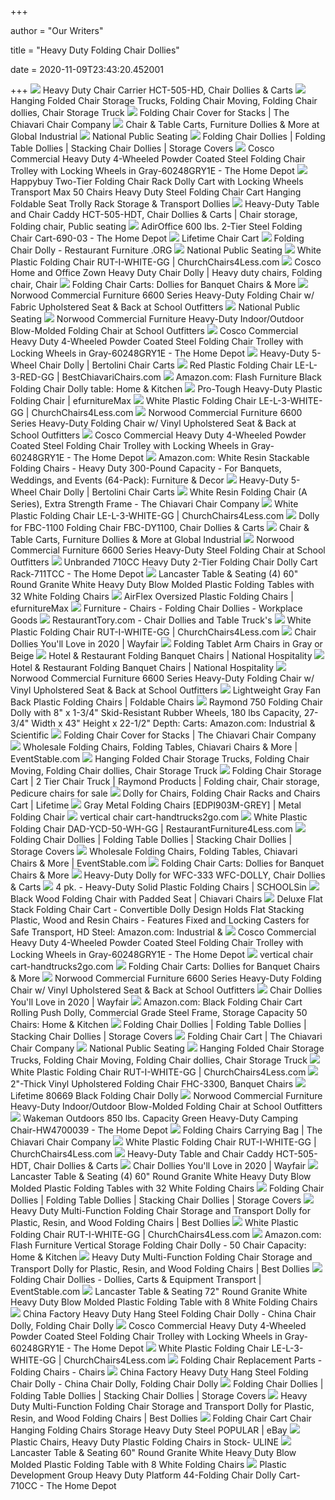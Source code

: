 +++
        
author = "Our Writers"
        
title = "Heavy Duty Folding Chair Dollies"
        
date = 2020-11-09T23:43:20.452001
        
+++
[ ![](https://www.hertzfurniture.com/i/640x480x1/HCT_505_HD.jpg)](https://www.hertzfurniture.com/i/640x480x1/HCT_505_HD.jpg) Heavy Duty Chair Carrier HCT-505-HD, Chair Dollies & Carts
[ ![](https://www.lkgoodwin.com/more_info/storage_and_transport_dollies/images/84.jpg)](https://www.lkgoodwin.com/more_info/storage_and_transport_dollies/images/84.jpg) Hanging Folded Chair Storage Trucks, Folding Chair Moving, Folding Chair  dollies, Chair Storage Truck
[ ![](https://chiavarisales.com/wp-content/uploads/2015/06/CoverFoldingChairStackDolly21-700x981.jpg)](https://chiavarisales.com/wp-content/uploads/2015/06/CoverFoldingChairStackDolly21-700x981.jpg) Folding Chair Cover for Stacks | The Chiavari Chair Company
[ ![](https://images.globalindustrial.ca/images/275x275/PG3582.jpg)](https://images.globalindustrial.ca/images/275x275/PG3582.jpg) Chair & Table Carts, Furniture Dollies & More at Global Industrial
[ ![](https://www.nationalpublicseating.com/product_images/all/Dollies/Folding%20Chair%20Dollies/84/84_01.jpg)](https://www.nationalpublicseating.com/product_images/all/Dollies/Folding%20Chair%20Dollies/84/84_01.jpg) National Public Seating
[ ![](https://cdn11.bigcommerce.com/s-lxku4v/images/stencil/original/l/stack-chair-dolly__39231.original.jpg)](https://cdn11.bigcommerce.com/s-lxku4v/images/stencil/original/l/stack-chair-dolly__39231.original.jpg) Folding Chair Dollies | Folding Table Dollies | Stacking Chair Dollies |  Storage Covers
[ ![](https://images.homedepot-static.com/productImages/8319f710-5e74-4f80-b4c5-8c993cd53c5e/svn/gray-cosco-platform-trucks-dollies-60248gry1e-64_1000.jpg)](https://images.homedepot-static.com/productImages/8319f710-5e74-4f80-b4c5-8c993cd53c5e/svn/gray-cosco-platform-trucks-dollies-60248gry1e-64_1000.jpg) Cosco Commercial Heavy Duty 4-Wheeled Powder Coated Steel Folding Chair  Trolley with Locking Wheels in Gray-60248GRY1E - The Home Depot
[ ![](https://m.media-amazon.com/images/S/aplus-media/vc/7eb8a59f-6eb0-4a6b-b2eb-01bde389ecb4.__CR0,0,1369,1369_PT0_SX300_V1___.jpg)](https://m.media-amazon.com/images/S/aplus-media/vc/7eb8a59f-6eb0-4a6b-b2eb-01bde389ecb4.__CR0,0,1369,1369_PT0_SX300_V1___.jpg) Happybuy Two-Tier Folding Chair Rack Dolly Cart with Locking Wheels  Transport Max 50 Chairs Heavy Duty Steel Folding Chair Cart Hanging Foldable  Seat Trolly Rack Storage & Transport Dollies
[ ![](https://i.pinimg.com/originals/30/fd/25/30fd2522a7dbacfbf5b6259f51761c3b.jpg)](https://i.pinimg.com/originals/30/fd/25/30fd2522a7dbacfbf5b6259f51761c3b.jpg) Heavy-Duty Table and Chair Caddy HCT-505-HDT, Chair Dollies & Carts | Chair  storage, Folding chair, Public seating
[ ![](https://images.homedepot-static.com/productImages/0ec0b4c1-ae88-45bc-911b-a734f75cbf1f/svn/adiroffice-platform-trucks-dollies-690-03-64_1000.jpg)](https://images.homedepot-static.com/productImages/0ec0b4c1-ae88-45bc-911b-a734f75cbf1f/svn/adiroffice-platform-trucks-dollies-690-03-64_1000.jpg) AdirOffice 600 lbs. 2-Tier Steel Folding Chair Cart-690-03 - The Home Depot
[ ![](https://marvel-b1-cdn.bc0a.com/f00000000107743/www.lifetime.com/imagecache/kodachrome/product/main/4415d233-9314-4f42-bd0e-8fe73b04ae24.jpg)](https://marvel-b1-cdn.bc0a.com/f00000000107743/www.lifetime.com/imagecache/kodachrome/product/main/4415d233-9314-4f42-bd0e-8fe73b04ae24.jpg) Lifetime Chair Cart
[ ![](https://restaurantfurniture.org/wp-content/uploads/2019/09/Folding-Chair-Dolly.jpg)](https://restaurantfurniture.org/wp-content/uploads/2019/09/Folding-Chair-Dolly.jpg) Folding Chair Dolly - Restaurant Furniture .ORG
[ ![](https://www.nationalpublicseating.com/product_images/all/Dollies/Stack%20Chair%20Dollies/DY86/dy86.jpg)](https://www.nationalpublicseating.com/product_images/all/Dollies/Stack%20Chair%20Dollies/DY86/dy86.jpg) National Public Seating
[ ![](https://www.churchchairs4less.com/dw/image/v2/BBSJ_PRD/on/demandware.static/-/Sites-main/default/dw5bbcfdac/images/FLASH_FURNITURE_RUT-I-WHITE-GG_INSET5.jpg?sw=1200&sh=1200&sm=fit)](https://www.churchchairs4less.com/dw/image/v2/BBSJ_PRD/on/demandware.static/-/Sites-main/default/dw5bbcfdac/images/FLASH_FURNITURE_RUT-I-WHITE-GG_INSET5.jpg?sw=1200&sh=1200&sm=fit) White Plastic Folding Chair RUT-I-WHITE-GG | ChurchChairs4Less.com
[ ![](https://i.pinimg.com/474x/c4/57/fb/c457fb7ce40cf374d8e28dada1d3a9c3.jpg)](https://i.pinimg.com/474x/c4/57/fb/c457fb7ce40cf374d8e28dada1d3a9c3.jpg) Cosco Home and Office Zown Heavy Duty Chair Dolly | Heavy duty chairs, Folding  chair, Chair
[ ![](https://www.webstaurantstore.com/images/products/medium/535420/2012136.jpg)](https://www.webstaurantstore.com/images/products/medium/535420/2012136.jpg) Folding Chair Carts: Dollies for Banquet Chairs & More
[ ![](https://soimagescdn.azureedge.net/productimage/norwood_commercial_furniture/nor-sro593-fbg-so.jpg?width=600&height=600&version=v20190422)](https://soimagescdn.azureedge.net/productimage/norwood_commercial_furniture/nor-sro593-fbg-so.jpg?width=600&height=600&version=v20190422) Norwood Commercial Furniture 6600 Series Heavy-Duty Folding Chair w/ Fabric  Upholstered Seat & Back at School Outfitters
[ ![](https://www.nationalpublicseating.com/product_images/th/602_01.jpg)](https://www.nationalpublicseating.com/product_images/th/602_01.jpg) National Public Seating
[ ![](https://soimagescdn.azureedge.net/productimage/norwood_commercial_furniture/nor-rei1051-bl-so-017.jpg?width=600&height=600&version=v20190422)](https://soimagescdn.azureedge.net/productimage/norwood_commercial_furniture/nor-rei1051-bl-so-017.jpg?width=600&height=600&version=v20190422) Norwood Commercial Furniture Heavy-Duty Indoor/Outdoor Blow-Molded Folding  Chair at School Outfitters
[ ![](https://images.homedepot-static.com/productImages/6fb71f24-c066-4df9-bba2-926372f25cc3/svn/gray-cosco-platform-trucks-dollies-60248gry1e-4f_600.jpg)](https://images.homedepot-static.com/productImages/6fb71f24-c066-4df9-bba2-926372f25cc3/svn/gray-cosco-platform-trucks-dollies-60248gry1e-4f_600.jpg) Cosco Commercial Heavy Duty 4-Wheeled Powder Coated Steel Folding Chair  Trolley with Locking Wheels in Gray-60248GRY1E - The Home Depot
[ ![](https://bertolinidirect.com/wp-content/uploads/2019/07/HeavyDuty_Ergo_Dolly_20_Inch_ChairsUp.jpg)](https://bertolinidirect.com/wp-content/uploads/2019/07/HeavyDuty_Ergo_Dolly_20_Inch_ChairsUp.jpg) Heavy-Duty 5-Wheel Chair Dolly | Bertolini Chair Carts
[ ![](https://www.bestchiavarichairs.com/dw/image/v2/BBSJ_PRD/on/demandware.static/-/Sites-main/default/dw618dab34/images/FLASH_FURNITURE_LE-L-3-RED-GG_MAIN_IMAGE.jpg?sw=2000&sh=2000&sm=fit)](https://www.bestchiavarichairs.com/dw/image/v2/BBSJ_PRD/on/demandware.static/-/Sites-main/default/dw618dab34/images/FLASH_FURNITURE_LE-L-3-RED-GG_MAIN_IMAGE.jpg?sw=2000&sh=2000&sm=fit) Red Plastic Folding Chair LE-L-3-RED-GG | BestChiavariChairs.com
[ ![](https://images-na.ssl-images-amazon.com/images/I/816dNLsamWL._AC_SL1500_.jpg)](https://images-na.ssl-images-amazon.com/images/I/816dNLsamWL._AC_SL1500_.jpg) Amazon.com: Flash Furniture Black Folding Chair Dolly table: Home & Kitchen
[ ![](https://www.efurnituremax.com/pub/media/catalog/product/cache/01773d7e6dfc35831bce716b65132fbb/l/e-467-1765/pro-tough-heavy-duty-commercial-800-lb-plastic-folding-chair-with-metal-frame.jpg)](https://www.efurnituremax.com/pub/media/catalog/product/cache/01773d7e6dfc35831bce716b65132fbb/l/e-467-1765/pro-tough-heavy-duty-commercial-800-lb-plastic-folding-chair-with-metal-frame.jpg) Pro-Tough Heavy-Duty Plastic Folding Chair | efurnitureMax
[ ![](https://www.churchchairs4less.com/dw/image/v2/BBSJ_PRD/on/demandware.static/-/Sites-main/default/dw7a01c69b/images/FLASH_FURNITURE_LE-L-3-WHITE-GG_INSET2.jpg?sw=1200&sh=1200&sm=fit)](https://www.churchchairs4less.com/dw/image/v2/BBSJ_PRD/on/demandware.static/-/Sites-main/default/dw7a01c69b/images/FLASH_FURNITURE_LE-L-3-WHITE-GG_INSET2.jpg?sw=1200&sh=1200&sm=fit) White Plastic Folding Chair LE-L-3-WHITE-GG | ChurchChairs4Less.com
[ ![](https://soimagescdn.azureedge.net/productimage/norwood_commercial_furniture/nor-sro593-vbk-so.jpg?width=256&height=256&version=v20190422)](https://soimagescdn.azureedge.net/productimage/norwood_commercial_furniture/nor-sro593-vbk-so.jpg?width=256&height=256&version=v20190422) Norwood Commercial Furniture 6600 Series Heavy-Duty Folding Chair w/ Vinyl  Upholstered Seat & Back at School Outfitters
[ ![](https://images.homedepot-static.com/productImages/3c4721c0-feac-4b81-893f-49bbb319bfac/svn/gray-cosco-platform-trucks-dollies-60248gry1e-1f_600.jpg)](https://images.homedepot-static.com/productImages/3c4721c0-feac-4b81-893f-49bbb319bfac/svn/gray-cosco-platform-trucks-dollies-60248gry1e-1f_600.jpg) Cosco Commercial Heavy Duty 4-Wheeled Powder Coated Steel Folding Chair  Trolley with Locking Wheels in Gray-60248GRY1E - The Home Depot
[ ![](https://images-na.ssl-images-amazon.com/images/I/31WLJqnh8tL._AC_.jpg)](https://images-na.ssl-images-amazon.com/images/I/31WLJqnh8tL._AC_.jpg) Amazon.com: White Resin Stackable Folding Chairs - Heavy Duty 300-Pound  Capacity - For Banquets, Weddings, and Events (64-Pack): Furniture & Decor
[ ![](https://bertolinidirect.com/wp-content/uploads/2019/07/HeavyDuty_Ergo_Dolly_20_Inch_Stacked.jpg)](https://bertolinidirect.com/wp-content/uploads/2019/07/HeavyDuty_Ergo_Dolly_20_Inch_Stacked.jpg) Heavy-Duty 5-Wheel Chair Dolly | Bertolini Chair Carts
[ ![](https://chiavarisales.com/wp-content/uploads/2015/06/WoodFoldingChairWhiteWhiteCushionS-1.jpg)](https://chiavarisales.com/wp-content/uploads/2015/06/WoodFoldingChairWhiteWhiteCushionS-1.jpg) White Resin Folding Chair (A Series), Extra Strength Frame - The Chiavari  Chair Company
[ ![](https://www.churchchairs4less.com/dw/image/v2/BBSJ_PRD/on/demandware.static/-/Sites-main/default/dwe4785b61/images/FLASH_FURNITURE_LE-L-3-WHITE-GG_INSET3.jpg?sw=1200&sh=1200&sm=fit)](https://www.churchchairs4less.com/dw/image/v2/BBSJ_PRD/on/demandware.static/-/Sites-main/default/dwe4785b61/images/FLASH_FURNITURE_LE-L-3-WHITE-GG_INSET3.jpg?sw=1200&sh=1200&sm=fit) White Plastic Folding Chair LE-L-3-WHITE-GG | ChurchChairs4Less.com
[ ![](https://www.hertzfurniture.com/i/640x480x1/FBC_DY1100.jpg)](https://www.hertzfurniture.com/i/640x480x1/FBC_DY1100.jpg) Dolly for FBC-1100 Folding Chair FBC-DY1100, Chair Dollies & Carts
[ ![](https://images.globalindustrial.ca/images/275x275/PG4826.jpg)](https://images.globalindustrial.ca/images/275x275/PG4826.jpg) Chair & Table Carts, Furniture Dollies & More at Global Industrial
[ ![](https://soimagescdn.azureedge.net/productimage/norwood_commercial_furniture/nor-sro592-gr-so_side.jpg?width=256&height=256&version=v20190422)](https://soimagescdn.azureedge.net/productimage/norwood_commercial_furniture/nor-sro592-gr-so_side.jpg?width=256&height=256&version=v20190422) Norwood Commercial Furniture 6600 Series Heavy-Duty Steel Folding Chair at  School Outfitters
[ ![](https://images.homedepot-static.com/productImages/a907f92d-55a9-4dc2-94e0-1b5611d3b149/svn/gray-utility-carts-711tcc-c3_600.jpg)](https://images.homedepot-static.com/productImages/a907f92d-55a9-4dc2-94e0-1b5611d3b149/svn/gray-utility-carts-711tcc-c3_600.jpg) Unbranded 710CC Heavy Duty 2-Tier Folding Chair Dolly Cart Rack-711TCC -  The Home Depot
[ ![](https://cdnimg.webstaurantstore.com/images/products/large/415309/1555196.jpg)](https://cdnimg.webstaurantstore.com/images/products/large/415309/1555196.jpg) Lancaster Table & Seating (4) 60" Round Granite White Heavy Duty Blow  Molded Plastic Folding Tables with 32 White Folding Chairs
[ ![](https://www.efurnituremax.com/pub/media/catalog/product/cache/01773d7e6dfc35831bce716b65132fbb/1/4-11743-59104/4-pack-national-public-seating-oversized-1000-lb-airflex-plastic-folding-chair.jpg)](https://www.efurnituremax.com/pub/media/catalog/product/cache/01773d7e6dfc35831bce716b65132fbb/1/4-11743-59104/4-pack-national-public-seating-oversized-1000-lb-airflex-plastic-folding-chair.jpg) AirFlex Oversized Plastic Folding Chairs | efurnitureMax
[ ![](https://cdn10.bigcommerce.com/s-2p7kg/products/950/images/8515/200391__11951.1594260886.215.215.jpg?c=2)](https://cdn10.bigcommerce.com/s-2p7kg/products/950/images/8515/200391__11951.1594260886.215.215.jpg?c=2) Furniture - Chairs - Folding Chair Dollies - Workplace Goods
[ ![](https://restauranttory.com/products/flashfurniture/800/xa-74-dolly-gg.jpg)](https://restauranttory.com/products/flashfurniture/800/xa-74-dolly-gg.jpg) RestaurantTory.com - Chair Dollies and Table Truck's
[ ![](https://www.churchchairs4less.com/dw/image/v2/BBSJ_PRD/on/demandware.static/-/Sites-main/default/dw0c9d3166/images/FLASH_FURNITURE_RUT-I-WHITE-GG_INSET6.jpg?sw=1200&sh=1200&sm=fit)](https://www.churchchairs4less.com/dw/image/v2/BBSJ_PRD/on/demandware.static/-/Sites-main/default/dw0c9d3166/images/FLASH_FURNITURE_RUT-I-WHITE-GG_INSET6.jpg?sw=1200&sh=1200&sm=fit) White Plastic Folding Chair RUT-I-WHITE-GG | ChurchChairs4Less.com
[ ![](https://secure.img1-fg.wfcdn.com/im/19232724/resize-h160-w160%5Ecompr-r85/1175/117597483/690+lb.+Capacity+Chair+Dolly.jpg)](https://secure.img1-fg.wfcdn.com/im/19232724/resize-h160-w160%5Ecompr-r85/1175/117597483/690+lb.+Capacity+Chair+Dolly.jpg) Chair Dollies You'll Love in 2020 | Wayfair
[ ![](https://www.hertzfurniture.com/i/640x480x1/39-T-P.jpg)](https://www.hertzfurniture.com/i/640x480x1/39-T-P.jpg) Folding Tablet Arm Chairs in Gray or Beige
[ ![](https://www.nathosp.com/images/uploads/standard_folding_chairs_lrg.jpg)](https://www.nathosp.com/images/uploads/standard_folding_chairs_lrg.jpg) Hotel & Restaurant Folding Banquet Chairs | National Hospitality
[ ![](https://www.nathosp.com/images/uploads/vinyl_upholstered_folding_chairs_main_lrg.jpg)](https://www.nathosp.com/images/uploads/vinyl_upholstered_folding_chairs_main_lrg.jpg) Hotel & Restaurant Folding Banquet Chairs | National Hospitality
[ ![](https://soimagescdn.azureedge.net/productimage/norwood_commercial_furniture/nor-sro593-vbg-so_back.jpg?width=256&height=256&version=v20190422)](https://soimagescdn.azureedge.net/productimage/norwood_commercial_furniture/nor-sro593-vbg-so_back.jpg?width=256&height=256&version=v20190422) Norwood Commercial Furniture 6600 Series Heavy-Duty Folding Chair w/ Vinyl  Upholstered Seat & Back at School Outfitters
[ ![](https://cdn11.bigcommerce.com/s-4iwwq93j/images/stencil/1280x1280/products/5115/18844/LE-L-4-CH-GG__67414.1570478688.jpg?c=2)](https://cdn11.bigcommerce.com/s-4iwwq93j/images/stencil/1280x1280/products/5115/18844/LE-L-4-CH-GG__67414.1570478688.jpg?c=2) Lightweight Gray Fan Back Plastic Folding Chairs | Foldable Chairs
[ ![](https://images-na.ssl-images-amazon.com/images/I/71I8kj0CHWL._SL1500_.jpg)](https://images-na.ssl-images-amazon.com/images/I/71I8kj0CHWL._SL1500_.jpg) Raymond 750 Folding Chair Dolly with 8" x 1-3/4" Skid-Resistant Rubber  Wheels, 180 lbs Capacity, 27-3/4" Width x 43" Height x 22-1/2" Depth:  Carts: Amazon.com: Industrial & Scientific
[ ![](https://chiavarisales.com/wp-content/uploads/2015/06/CoverFoldingChairStackDolly31.jpg)](https://chiavarisales.com/wp-content/uploads/2015/06/CoverFoldingChairStackDolly31.jpg) Folding Chair Cover for Stacks | The Chiavari Chair Company
[ ![](https://www.eventstable.com/media/catalog/category/metal-folding-chairs-270.jpg)](https://www.eventstable.com/media/catalog/category/metal-folding-chairs-270.jpg) Wholesale Folding Chairs, Folding Tables, Chiavari Chairs & More |  EventStable.com
[ ![](https://www.lkgoodwin.com/more_info/storage_and_transport_dollies/images/dy50.jpg)](https://www.lkgoodwin.com/more_info/storage_and_transport_dollies/images/dy50.jpg) Hanging Folded Chair Storage Trucks, Folding Chair Moving, Folding Chair  dollies, Chair Storage Truck
[ ![](https://i.pinimg.com/originals/a2/02/b1/a202b1c470384cd03bc4691648f11f63.jpg)](https://i.pinimg.com/originals/a2/02/b1/a202b1c470384cd03bc4691648f11f63.jpg) Folding Chair Storage Cart | 2 Tier Chair Truck | Raymond Products | Folding  chair, Chair storage, Pedicure chairs for sale
[ ![](https://www.lifetime.com/imagecache/kodachrome/product/thumbnail/745ff4ec-add7-4ecb-88b1-15edb1881063.jpg)](https://www.lifetime.com/imagecache/kodachrome/product/thumbnail/745ff4ec-add7-4ecb-88b1-15edb1881063.jpg) Dolly for Chairs, Folding Chair Racks and Chairs Cart | Lifetime
[ ![](https://cdn11.bigcommerce.com/s-4iwwq93j/images/stencil/1280x1280/products/3899/10237/EDPI903M-GREY-6__09698.1576273653.jpg?c=2)](https://cdn11.bigcommerce.com/s-4iwwq93j/images/stencil/1280x1280/products/3899/10237/EDPI903M-GREY-6__09698.1576273653.jpg?c=2) Gray Metal Folding Chairs [EDPI903M-GREY] | Metal Folding Chair
[ ![](https://handtrucks2go.com/images/D/dy35.jpg)](https://handtrucks2go.com/images/D/dy35.jpg) vertical chair cart-handtrucks2go.com
[ ![](https://www.restaurantfurniture4less.com/dw/image/v2/BBSJ_PRD/on/demandware.static/-/Sites-main/default/dw0549a070/images/FLASH_FURNITURE_DAD-YCD-50-WH-GG_MAIN_IMAGE.jpg?sw=2000&sh=2000&sm=fit)](https://www.restaurantfurniture4less.com/dw/image/v2/BBSJ_PRD/on/demandware.static/-/Sites-main/default/dw0549a070/images/FLASH_FURNITURE_DAD-YCD-50-WH-GG_MAIN_IMAGE.jpg?sw=2000&sh=2000&sm=fit) White Plastic Folding Chair DAD-YCD-50-WH-GG | RestaurantFurniture4Less.com
[ ![](https://cdn11.bigcommerce.com/s-lxku4v/images/stencil/original/y/chair-dolly__27045.original.jpg)](https://cdn11.bigcommerce.com/s-lxku4v/images/stencil/original/y/chair-dolly__27045.original.jpg) Folding Chair Dollies | Folding Table Dollies | Stacking Chair Dollies |  Storage Covers
[ ![](https://www.eventstable.com/media/catalog/category/resin-folding-chairs-270.jpg)](https://www.eventstable.com/media/catalog/category/resin-folding-chairs-270.jpg) Wholesale Folding Chairs, Folding Tables, Chiavari Chairs & More |  EventStable.com
[ ![](https://www.webstaurantstore.com/images/products/medium/499462/1861878.jpg)](https://www.webstaurantstore.com/images/products/medium/499462/1861878.jpg) Folding Chair Carts: Dollies for Banquet Chairs & More
[ ![](https://www.hertzfurniture.com/i/640x480x1/WFC-DOLLY.jpg)](https://www.hertzfurniture.com/i/640x480x1/WFC-DOLLY.jpg) Heavy-Duty Dolly for WFC-333 WFC-DOLLY, Chair Dollies & Carts
[ ![](https://www.schoolsin.com/Merchant5/graphics/00000001/RC350_540x540.jpg)](https://www.schoolsin.com/Merchant5/graphics/00000001/RC350_540x540.jpg) 4 pk. - Heavy-Duty Solid Plastic Folding Chairs | SCHOOLSin
[ ![](https://chiavarisales.com/wp-content/uploads/2015/06/WoodFoldingChairBlackS.jpg)](https://chiavarisales.com/wp-content/uploads/2015/06/WoodFoldingChairBlackS.jpg) Black Wood Folding Chair with Padded Seat | Chiavari Chairs
[ ![](https://images-na.ssl-images-amazon.com/images/I/71NQUDJAjNL._SL1500_.jpg)](https://images-na.ssl-images-amazon.com/images/I/71NQUDJAjNL._SL1500_.jpg) Deluxe Flat Stack Folding Chair Cart - Convertible Dolly Design Holds Flat  Stacking Plastic, Wood and Resin Chairs - Features Fixed and Locking  Casters for Safe Transport, HD Steel: Amazon.com: Industrial &
[ ![](https://images.homedepot-static.com/productImages/6869f992-0396-478f-9754-8e07a0a81534/svn/gray-cosco-platform-trucks-dollies-60248gry1e-44_600.jpg)](https://images.homedepot-static.com/productImages/6869f992-0396-478f-9754-8e07a0a81534/svn/gray-cosco-platform-trucks-dollies-60248gry1e-44_600.jpg) Cosco Commercial Heavy Duty 4-Wheeled Powder Coated Steel Folding Chair  Trolley with Locking Wheels in Gray-60248GRY1E - The Home Depot
[ ![](https://handtrucks2go.com/images/D/600-01.jpg)](https://handtrucks2go.com/images/D/600-01.jpg) vertical chair cart-handtrucks2go.com
[ ![](https://www.webstaurantstore.com/images/products/medium/535395/2012418.jpg)](https://www.webstaurantstore.com/images/products/medium/535395/2012418.jpg) Folding Chair Carts: Dollies for Banquet Chairs & More
[ ![](https://soimagescdn.azureedge.net/productimage/norwood_commercial_furniture/nor-sro593-vbg-so_folded2.jpg?width=256&height=256&version=v20190422)](https://soimagescdn.azureedge.net/productimage/norwood_commercial_furniture/nor-sro593-vbg-so_folded2.jpg?width=256&height=256&version=v20190422) Norwood Commercial Furniture 6600 Series Heavy-Duty Folding Chair w/ Vinyl  Upholstered Seat & Back at School Outfitters
[ ![](https://secure.img1-fg.wfcdn.com/im/86387084/resize-h240-w240%5Ecompr-r85/4611/46119640/default_name.jpg)](https://secure.img1-fg.wfcdn.com/im/86387084/resize-h240-w240%5Ecompr-r85/4611/46119640/default_name.jpg) Chair Dollies You'll Love in 2020 | Wayfair
[ ![](https://images-na.ssl-images-amazon.com/images/I/514WNbKgx-L._AC_SX522_.jpg)](https://images-na.ssl-images-amazon.com/images/I/514WNbKgx-L._AC_SX522_.jpg) Amazon.com: Black Folding Chair Cart Rolling Push Dolly, Commercial Grade  Steel Frame, Storage Capacity 50 Chairs: Home & Kitchen
[ ![](https://cdn11.bigcommerce.com/s-lxku4v/images/stencil/original/g/table-dolly__35233.original.jpg)](https://cdn11.bigcommerce.com/s-lxku4v/images/stencil/original/g/table-dolly__35233.original.jpg) Folding Chair Dollies | Folding Table Dollies | Stacking Chair Dollies |  Storage Covers
[ ![](https://chiavarisales.com/wp-content/uploads/2015/06/CartForFoldingChairs21.jpg)](https://chiavarisales.com/wp-content/uploads/2015/06/CartForFoldingChairs21.jpg) Folding Chair Cart | The Chiavari Chair Company
[ ![](https://www.nationalpublicseating.com/product_images/all/Chairs/Folding%20Chairs/Plastic%20Folding%20Chairs/600%20Series/602/602_02.jpg)](https://www.nationalpublicseating.com/product_images/all/Chairs/Folding%20Chairs/Plastic%20Folding%20Chairs/600%20Series/602/602_02.jpg) National Public Seating
[ ![](https://www.lkgoodwin.com/more_info/storage_and_transport_dollies/images/dy800.jpg)](https://www.lkgoodwin.com/more_info/storage_and_transport_dollies/images/dy800.jpg) Hanging Folded Chair Storage Trucks, Folding Chair Moving, Folding Chair  dollies, Chair Storage Truck
[ ![](https://www.churchchairs4less.com/dw/image/v2/BBSJ_PRD/on/demandware.static/-/Sites-main/default/dwd8960ebc/images/FLASH_FURNITURE_RUT-I-WHITE-GG_INSET2.jpg?sw=1200&sh=1200&sm=fit)](https://www.churchchairs4less.com/dw/image/v2/BBSJ_PRD/on/demandware.static/-/Sites-main/default/dwd8960ebc/images/FLASH_FURNITURE_RUT-I-WHITE-GG_INSET2.jpg?sw=1200&sh=1200&sm=fit) White Plastic Folding Chair RUT-I-WHITE-GG | ChurchChairs4Less.com
[ ![](https://www.hertzfurniture.com/i/640x480x1/FHC-3300.jpg)](https://www.hertzfurniture.com/i/640x480x1/FHC-3300.jpg) 2"-Thick Vinyl Upholstered Folding Chair FHC-3300, Banquet Chairs
[ ![](https://cdnimg.webstaurantstore.com/images/products/large/499462/1861881.jpg)](https://cdnimg.webstaurantstore.com/images/products/large/499462/1861881.jpg) Lifetime 80669 Black Folding Chair Dolly
[ ![](https://soimagescdn.azureedge.net/productimage/norwood_commercial_furniture/nor-rei1051-so-018.jpg?width=256&height=256&version=v20190422)](https://soimagescdn.azureedge.net/productimage/norwood_commercial_furniture/nor-rei1051-so-018.jpg?width=256&height=256&version=v20190422) Norwood Commercial Furniture Heavy-Duty Indoor/Outdoor Blow-Molded Folding  Chair at School Outfitters
[ ![](https://images.homedepot-static.com/productImages/fd03223a-5667-480c-be6a-de25a82e6281/svn/green-wakeman-outdoors-camping-chairs-hw4700039-64_600.jpg)](https://images.homedepot-static.com/productImages/fd03223a-5667-480c-be6a-de25a82e6281/svn/green-wakeman-outdoors-camping-chairs-hw4700039-64_600.jpg) Wakeman Outdoors 850 lbs. Capacity Green Heavy-Duty Camping Chair-HW4700039  - The Home Depot
[ ![](https://chiavarisales.com/wp-content/uploads/2015/06/BagForBambooFoldingChair4Chairs21.jpg)](https://chiavarisales.com/wp-content/uploads/2015/06/BagForBambooFoldingChair4Chairs21.jpg) Folding Chairs Carrying Bag | The Chiavari Chair Company
[ ![](https://www.churchchairs4less.com/dw/image/v2/BBSJ_PRD/on/demandware.static/-/Sites-main/default/dw84dbfb2c/images/FLASH_FURNITURE_RUT-I-WHITE-GG_INSET1.jpg?sw=1200&sh=1200&sm=fit)](https://www.churchchairs4less.com/dw/image/v2/BBSJ_PRD/on/demandware.static/-/Sites-main/default/dw84dbfb2c/images/FLASH_FURNITURE_RUT-I-WHITE-GG_INSET1.jpg?sw=1200&sh=1200&sm=fit) White Plastic Folding Chair RUT-I-WHITE-GG | ChurchChairs4Less.com
[ ![](https://www.hertzfurniture.com/i/640x480x1/HCT-505-HDT.jpg)](https://www.hertzfurniture.com/i/640x480x1/HCT-505-HDT.jpg) Heavy-Duty Table and Chair Caddy HCT-505-HDT, Chair Dollies & Carts
[ ![](https://secure.img1-fg.wfcdn.com/im/31831496/resize-h160-w160%5Ecompr-r85/1178/117810906/450+lb.+Capacity+Chair+Dolly.jpg)](https://secure.img1-fg.wfcdn.com/im/31831496/resize-h160-w160%5Ecompr-r85/1178/117810906/450+lb.+Capacity+Chair+Dolly.jpg) Chair Dollies You'll Love in 2020 | Wayfair
[ ![](https://cdnimg.webstaurantstore.com/images/products/large/415309/1555194.jpg)](https://cdnimg.webstaurantstore.com/images/products/large/415309/1555194.jpg) Lancaster Table & Seating (4) 60" Round Granite White Heavy Duty Blow  Molded Plastic Folding Tables with 32 White Folding Chairs
[ ![](https://cdn11.bigcommerce.com/s-lxku4v/images/stencil/original/k/chair-storage-bags__59085.original.jpg)](https://cdn11.bigcommerce.com/s-lxku4v/images/stencil/original/k/chair-storage-bags__59085.original.jpg) Folding Chair Dollies | Folding Table Dollies | Stacking Chair Dollies |  Storage Covers
[ ![](https://images-na.ssl-images-amazon.com/images/I/41kL1MEgCRL.jpg)](https://images-na.ssl-images-amazon.com/images/I/41kL1MEgCRL.jpg) Heavy Duty Multi-Function Folding Chair Storage and Transport Dolly for  Plastic, Resin, and Wood Folding Chairs | Best Dollies
[ ![](https://www.churchchairs4less.com/dw/image/v2/BBSJ_PRD/on/demandware.static/-/Sites-main/default/dw7a1580b4/images/FLASH_FURNITURE_RUT-I-WHITE-GG_REVIEW.jpg?sw=1200&sh=1200&sm=fit)](https://www.churchchairs4less.com/dw/image/v2/BBSJ_PRD/on/demandware.static/-/Sites-main/default/dw7a1580b4/images/FLASH_FURNITURE_RUT-I-WHITE-GG_REVIEW.jpg?sw=1200&sh=1200&sm=fit) White Plastic Folding Chair RUT-I-WHITE-GG | ChurchChairs4Less.com
[ ![](https://images-na.ssl-images-amazon.com/images/I/71JWMbeAnML._AC_SL1500_.jpg)](https://images-na.ssl-images-amazon.com/images/I/71JWMbeAnML._AC_SL1500_.jpg) Amazon.com: Flash Furniture Vertical Storage Folding Chair Dolly - 50 Chair  Capacity: Home & Kitchen
[ ![](https://images-na.ssl-images-amazon.com/images/I/41-pX3e5mUL.jpg)](https://images-na.ssl-images-amazon.com/images/I/41-pX3e5mUL.jpg) Heavy Duty Multi-Function Folding Chair Storage and Transport Dolly for  Plastic, Resin, and Wood Folding Chairs | Best Dollies
[ ![](https://i.ytimg.com/vi/1RYtQeDLrMo/maxresdefault.jpg)](https://i.ytimg.com/vi/1RYtQeDLrMo/maxresdefault.jpg) Folding Chair Dollies - Dollies, Carts & Equipment Transport |  EventStable.com
[ ![](https://cdnimg.webstaurantstore.com/images/products/large/415250/1555208.jpg)](https://cdnimg.webstaurantstore.com/images/products/large/415250/1555208.jpg) Lancaster Table & Seating 72" Round Granite White Heavy Duty Blow Molded  Plastic Folding Table with 8 White Folding Chairs
[ ![](https://image.made-in-china.com/202f0j00KVzGBQmfJHbR/Factory-Heavy-Duty-Hang-Steel-Folding-Chair-Dolly.jpg)](https://image.made-in-china.com/202f0j00KVzGBQmfJHbR/Factory-Heavy-Duty-Hang-Steel-Folding-Chair-Dolly.jpg) China Factory Heavy Duty Hang Steel Folding Chair Dolly - China Chair  Dolly, Folding Chair Dolly
[ ![](https://images.homedepot-static.com/productImages/0eafdc74-c2a3-4227-a7d4-f5bb47bae06c/svn/gray-cosco-platform-trucks-dollies-60248gry1e-fa_600.jpg)](https://images.homedepot-static.com/productImages/0eafdc74-c2a3-4227-a7d4-f5bb47bae06c/svn/gray-cosco-platform-trucks-dollies-60248gry1e-fa_600.jpg) Cosco Commercial Heavy Duty 4-Wheeled Powder Coated Steel Folding Chair  Trolley with Locking Wheels in Gray-60248GRY1E - The Home Depot
[ ![](https://www.churchchairs4less.com/dw/image/v2/BBSJ_PRD/on/demandware.static/-/Sites-main/default/dwc5969aa2/images/FLASH_FURNITURE_LE-L-3-WHITE-GG_INSET5.jpg?sw=1200&sh=1200&sm=fit)](https://www.churchchairs4less.com/dw/image/v2/BBSJ_PRD/on/demandware.static/-/Sites-main/default/dwc5969aa2/images/FLASH_FURNITURE_LE-L-3-WHITE-GG_INSET5.jpg?sw=1200&sh=1200&sm=fit) White Plastic Folding Chair LE-L-3-WHITE-GG | ChurchChairs4Less.com
[ ![](https://www.atlaschairs.com/media/catalog/product/cache/8a11f80c3c1e2de0a83737df4c1f27b1/r/e/replacement-cushion-white-resin_2.jpg)](https://www.atlaschairs.com/media/catalog/product/cache/8a11f80c3c1e2de0a83737df4c1f27b1/r/e/replacement-cushion-white-resin_2.jpg) Folding Chair Replacement Parts - Folding Chairs - Chairs
[ ![](https://image.made-in-china.com/202f0j00vhuYeMmcnHkG/Factory-Heavy-Duty-Hang-Steel-Folding-Chair-Dolly.jpg)](https://image.made-in-china.com/202f0j00vhuYeMmcnHkG/Factory-Heavy-Duty-Hang-Steel-Folding-Chair-Dolly.jpg) China Factory Heavy Duty Hang Steel Folding Chair Dolly - China Chair  Dolly, Folding Chair Dolly
[ ![](https://cdn11.bigcommerce.com/s-lxku4v/images/stencil/181x181/products/322/27767/1279210__71468.1528910548.jpg?c=2)](https://cdn11.bigcommerce.com/s-lxku4v/images/stencil/181x181/products/322/27767/1279210__71468.1528910548.jpg?c=2) Folding Chair Dollies | Folding Table Dollies | Stacking Chair Dollies |  Storage Covers
[ ![](https://images-na.ssl-images-amazon.com/images/I/31ZnK27opuL.jpg)](https://images-na.ssl-images-amazon.com/images/I/31ZnK27opuL.jpg) Heavy Duty Multi-Function Folding Chair Storage and Transport Dolly for  Plastic, Resin, and Wood Folding Chairs | Best Dollies
[ ![](https://www.jinlantrade.com/ebay/GSHJYHA1C3LS42Y01/folding-chair-cart-m122-6.jpg)](https://www.jinlantrade.com/ebay/GSHJYHA1C3LS42Y01/folding-chair-cart-m122-6.jpg) Folding Chair Cart Chair Hanging Folding Chairs Storage Heavy Duty Steel  POPULAR | eBay
[ ![](https://images.uline.com/is/image//content/dam/images/HD/HD4500/HD_4005_txt_USEng.jpg?$Mobile_Zoom$&iccEmbed=1&icc=AdobeRGB)](https://images.uline.com/is/image//content/dam/images/HD/HD4500/HD_4005_txt_USEng.jpg?$Mobile_Zoom$&iccEmbed=1&icc=AdobeRGB) Plastic Chairs, Heavy Duty Plastic Folding Chairs in Stock- ULINE
[ ![](https://cdnimg.webstaurantstore.com/images/products/large/415205/1555178.jpg)](https://cdnimg.webstaurantstore.com/images/products/large/415205/1555178.jpg) Lancaster Table & Seating 60" Round Granite White Heavy Duty Blow Molded  Plastic Folding Table with 8 White Folding Chairs
[ ![](https://images.homedepot-static.com/productImages/e32b9775-0070-49da-a44e-bdca4801a0a6/svn/gray-plastic-development-group-utility-carts-710cc-64_600.jpg)](https://images.homedepot-static.com/productImages/e32b9775-0070-49da-a44e-bdca4801a0a6/svn/gray-plastic-development-group-utility-carts-710cc-64_600.jpg) Plastic Development Group Heavy Duty Platform 44-Folding Chair Dolly  Cart-710CC - The Home Depot
